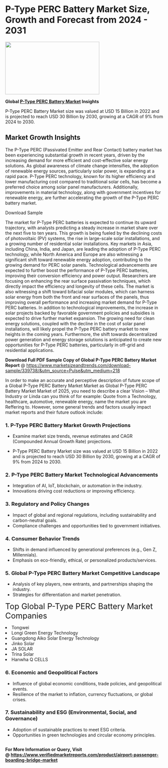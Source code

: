 <H1>P-Type PERC Battery Market Size, Growth and Forecast from 2024 - 2031</H1><img class="aligncenter size-medium wp-image-584254" src="https://thirdeyenews.in/wp-content/uploads/2024/09/Global-Market-Research-300x168.jpeg" alt="" width="300" height="168" /><p><strong>Global&nbsp;<a href="https://www.marketsizeandtrends.com/download-sample/339738/&amp;utm_source=Pulse&amp;utm_medium=218">P-Type PERC Battery Market</a> Insights</strong></p><p>P-Type PERC Battery Market size was valued at USD 15 Billion in 2022 and is projected to reach USD 30 Billion by 2030, growing at a CAGR of 9% from 2024 to 2030.</p><p><h2>Market Growth Insights</h2> <p>The P-Type PERC (Passivated Emitter and Rear Contact) battery market has been experiencing substantial growth in recent years, driven by the increasing demand for more efficient and cost-effective solar energy solutions. As global awareness of climate change intensifies, the adoption of renewable energy sources, particularly solar power, is expanding at a rapid pace. P-Type PERC technology, known for its higher efficiency and lower manufacturing cost compared to traditional solar cells, has become a preferred choice among solar panel manufacturers. Additionally, improvements in material technology, along with government incentives for renewable energy, are further accelerating the growth of the P-Type PERC battery market.</p> <p>Download Sample</p> <p>The market for P-Type PERC batteries is expected to continue its upward trajectory, with analysts predicting a steady increase in market share over the next five to ten years. This growth is being fueled by the declining costs of photovoltaic (PV) systems, the rise in large-scale solar installations, and a growing number of residential solar installations. Key markets in Asia, including China, India, and Japan, are leading the adoption of P-Type PERC technology, while North America and Europe are also witnessing a significant shift toward renewable energy adoption, contributing to the growing demand for PERC solar panels. Technological advancements are expected to further boost the performance of P-Type PERC batteries, improving their conversion efficiency and power output. Researchers are focusing on enhancing the rear surface passivation techniques, which directly impact the efficiency and longevity of these cells. The market is also witnessing a shift toward bifacial solar modules, which can harness solar energy from both the front and rear surfaces of the panels, thus improving overall performance and increasing market demand for P-Type PERC batteries. In addition to technological improvements, the increase in solar projects backed by favorable government policies and subsidies is expected to drive further market expansion. The growing need for clean energy solutions, coupled with the decline in the cost of solar panel installations, will likely propel the P-Type PERC battery market to new heights in the coming years. Furthermore, the shift towards decentralized power generation and energy storage solutions is anticipated to create new opportunities for P-Type PERC batteries, particularly in off-grid and residential applications. </p> <p></p><p><span class=""><strong>Download Full PDF Sample Copy of Global P-Type PERC Battery Market Report</strong> @ <a href="https://www.marketsizeandtrends.com/download-sample/339738/&amp;utm_source=Pulse&amp;utm_medium=218" target="_blank">https://www.marketsizeandtrends.com/download-sample/339738/&amp;utm_source=Pulse&amp;utm_medium=218</a></span></p><p>In order to make an accurate and perceptive description of future scope of a Global&nbsp;P-Type PERC Battery Market Market as Global&nbsp;P-Type PERC Battery Market Market of 2025, you need to describe a clear Vision &ndash; What Industry or Linda can you think of for example: Quote from a Technology, healthcare, automotive, renewable energy, name the market you are Reffering to. However, some general trends and factors usually impact market reports and their future outlook include:</p><h3>1.&nbsp;<strong>P-Type PERC Battery Market Growth Projections</strong></h3><ul><li>Examine market size trends, revenue estimates and CAGR (Compounded Annual Growth Rate) projections.</li><li><p>P-Type PERC Battery Market size was valued at USD 15 Billion in 2022 and is projected to reach USD 30 Billion by 2030, growing at a CAGR of 9% from 2024 to 2030.</p></li></ul><h3>2.&nbsp;<strong>P-Type PERC Battery Market Technological Advancements</strong></h3><ul><li>Integration of AI, IoT, blockchain, or automation in the industry.</li><li>Innovations driving cost reductions or improving efficiency.</li></ul><h3>3.&nbsp;<strong>Regulatory and Policy Changes</strong></h3><ul><li>Impact of global and regional regulations, including sustainability and carbon-neutral goals.</li><li>Compliance challenges and opportunities tied to government initiatives.</li></ul><h3>4.&nbsp;<strong>Consumer Behavior Trends</strong></h3><ul><li>Shifts in demand influenced by generational preferences (e.g., Gen Z, Millennials).</li><li>Emphasis on eco-friendly, ethical, or personalized products/services.</li></ul><h3>5.&nbsp;<strong>Global P-Type PERC Battery Market Competitive Landscape</strong></h3><ul><li>Analysis of key players, new entrants, and partnerships shaping the industry.</li><li>Strategies for differentiation and market penetration.</li></ul><p data-pm-slice="1 1 []"><span style="color: inherit; font-family: inherit; font-size: 25px;">Top Global P-Type PERC Battery Market Companies</span></p><div class="" data-test-id=""><p><li>Tongwei</li><li> Longi Green Energy Technology</li><li> Guangdong Aiko Solar Energy Technology</li><li> Jinko Solar</li><li> JA SOLAR</li><li> Trina Solar</li><li> Hanwha Q CELLS</li></p></div><h3>6.&nbsp;<strong>Economic and Geopolitical Factors</strong></h3><ul><li>Influence of global economic conditions, trade policies, and geopolitical events.</li><li>Resilience of the market to inflation, currency fluctuations, or global crises.</li></ul><h3>7.&nbsp;<strong>Sustainability and ESG (Environmental, Social, and Governance)</strong></h3><ul><li>Adoption of sustainable practices to meet ESG criteria.</li><li>Opportunities in green technologies and circular economy principles.</li></ul><h2><strong style="font-size: 14px;">For More Information or Query, Visit @&nbsp;</strong><a style="background-color: #ffffff; font-size: 14px;" href="https://www.marketsizeandtrends.com/report/p-type-perc-battery-market/" target="_blank">https://www.verifiedmarketreports.com/product/airport-passenger-boarding-bridge-market</a></h2>
